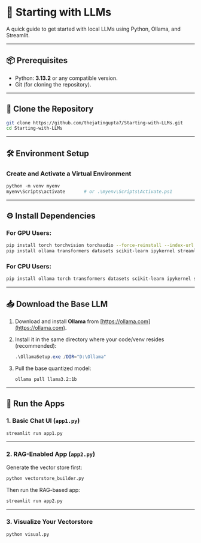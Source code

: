 # 🧠 Starting with LLMs

A quick guide to get started with local LLMs using Python, Ollama, and Streamlit.

---

## 📦 Prerequisites

* Python: **3.13.2** or any compatible version.
* Git (for cloning the repository).

---

## 🔁 Clone the Repository

```bash
git clone https://github.com/thejatingupta7/Starting-with-LLMs.git
cd Starting-with-LLMs
```

---

## 🛠️ Environment Setup

### Create and Activate a Virtual Environment

```powershell
python -m venv myenv
myenv\Scripts\activate       # or .\myenv\Scripts\Activate.ps1
```

---

## ⚙️ Install Dependencies

### For GPU Users:

```bash
pip install torch torchvision torchaudio --force-reinstall --index-url https://download.pytorch.org/whl/cu118
pip install ollama transformers datasets scikit-learn ipykernel streamlit faiss-cpu hf-xet langchain langchain-community sentence-transformers openpyxl pymupdf
```

### For CPU Users:

```bash
pip install ollama torch transformers datasets scikit-learn ipykernel streamlit faiss-cpu hf-xet langchain langchain-community sentence-transformers openpyxl pymupdf
```

---

## 📥 Download the Base LLM

1. Download and install **Ollama** from [https://ollama.com](https://ollama.com).

2. Install it in the same directory where your code/venv resides (recommended):

   ```powershell
   .\OllamaSetup.exe /DIR="D:\Ollama"
   ```

3. Pull the base quantized model:

   ```bash
   ollama pull llama3.2:1b
   ```

---

## 🚀 Run the Apps

### 1. Basic Chat UI (`app1.py`)

```bash
streamlit run app1.py
```

---

### 2. RAG-Enabled App (`app2.py`)

Generate the vector store first:

```bash
python vectorstore_builder.py
```

Then run the RAG-based app:

```bash
streamlit run app2.py
```

---

### 3. Visualize Your Vectorstore

```bash
python visual.py
```


